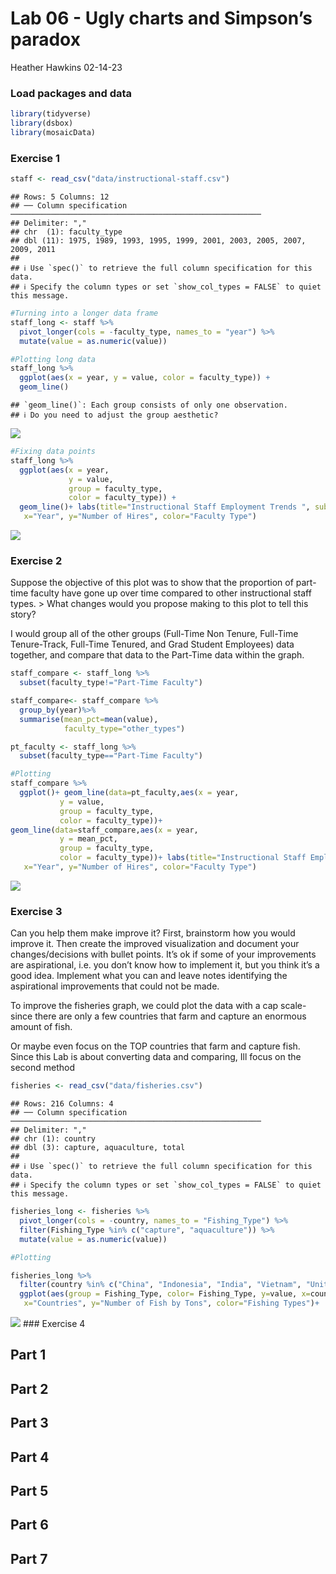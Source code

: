 Lab 06 - Ugly charts and Simpson’s paradox
================
Heather Hawkins
02-14-23

### Load packages and data

``` r
library(tidyverse) 
library(dsbox)
library(mosaicData) 
```

### Exercise 1

``` r
staff <- read_csv("data/instructional-staff.csv")
```

    ## Rows: 5 Columns: 12
    ## ── Column specification ────────────────────────────────────────────────────────
    ## Delimiter: ","
    ## chr  (1): faculty_type
    ## dbl (11): 1975, 1989, 1993, 1995, 1999, 2001, 2003, 2005, 2007, 2009, 2011
    ## 
    ## ℹ Use `spec()` to retrieve the full column specification for this data.
    ## ℹ Specify the column types or set `show_col_types = FALSE` to quiet this message.

``` r
#Turning into a longer data frame
staff_long <- staff %>%
  pivot_longer(cols = -faculty_type, names_to = "year") %>%
  mutate(value = as.numeric(value))

#Plotting long data
staff_long %>%
  ggplot(aes(x = year, y = value, color = faculty_type)) +
  geom_line()
```

    ## `geom_line()`: Each group consists of only one observation.
    ## ℹ Do you need to adjust the group aesthetic?

![](lab-06_files/figure-gfm/reading-1.png)<!-- -->

``` r
#Fixing data points
staff_long %>%
  ggplot(aes(x = year,
             y = value,
             group = faculty_type,
             color = faculty_type)) +
  geom_line()+ labs(title="Instructional Staff Employment Trends ", subtitle="American Association of University Professors (AAUP)",
   x="Year", y="Number of Hires", color="Faculty Type")
```

![](lab-06_files/figure-gfm/reading-2.png)<!-- -->

### Exercise 2

Suppose the objective of this plot was to show that the proportion of
part-time faculty have gone up over time compared to other instructional
staff types. \> What changes would you propose making to this plot to
tell this story?

I would group all of the other groups (Full-Time Non Tenure, Full-Time
Tenure-Track, Full-Time Tenured, and Grad Student Employees) data
together, and compare that data to the Part-Time data within the graph.

``` r
staff_compare <- staff_long %>%
  subset(faculty_type!="Part-Time Faculty")

staff_compare<- staff_compare %>%
  group_by(year)%>%
  summarise(mean_pct=mean(value),
            faculty_type="other_types")

pt_faculty <- staff_long %>%
  subset(faculty_type=="Part-Time Faculty")

#Plotting
staff_compare %>%
  ggplot()+ geom_line(data=pt_faculty,aes(x = year,
           y = value,
           group = faculty_type,
           color = faculty_type))+
geom_line(data=staff_compare,aes(x = year,
           y = mean_pct,
           group = faculty_type,
           color = faculty_type))+ labs(title="Instructional Staff Employment Trends ", subtitle="American Association of University Professors (AAUP)",
   x="Year", y="Number of Hires", color="Faculty Type")
```

![](lab-06_files/figure-gfm/Staff-1.png)<!-- -->

### Exercise 3

Can you help them make improve it? First, brainstorm how you would
improve it. Then create the improved visualization and document your
changes/decisions with bullet points. It’s ok if some of your
improvements are aspirational, i.e. you don’t know how to implement it,
but you think it’s a good idea. Implement what you can and leave notes
identifying the aspirational improvements that could not be made.

To improve the fisheries graph, we could plot the data with a cap scale-
since there are only a few countries that farm and capture an enormous
amount of fish.

Or maybe even focus on the TOP countries that farm and capture fish.
Since this Lab is about converting data and comparing, Ill focus on the
second method

``` r
fisheries <- read_csv("data/fisheries.csv")
```

    ## Rows: 216 Columns: 4
    ## ── Column specification ────────────────────────────────────────────────────────
    ## Delimiter: ","
    ## chr (1): country
    ## dbl (3): capture, aquaculture, total
    ## 
    ## ℹ Use `spec()` to retrieve the full column specification for this data.
    ## ℹ Specify the column types or set `show_col_types = FALSE` to quiet this message.

``` r
fisheries_long <- fisheries %>%
  pivot_longer(cols = -country, names_to = "Fishing_Type") %>%
  filter(Fishing_Type %in% c("capture", "aquaculture")) %>%
  mutate(value = as.numeric(value))

#Plotting

fisheries_long %>%
  filter(country %in% c("China", "Indonesia", "India", "Vietnam", "United States")) %>%
  ggplot(aes(group = Fishing_Type, color= Fishing_Type, y=value, x=country)) + labs(title="Tons of Fish Produced by Top Fishing Countries ",
   x="Countries", y="Number of Fish by Tons", color="Fishing Types")+   geom_line()
```

![](lab-06_files/figure-gfm/Fish-1.png)<!-- --> \### Exercise 4

## Part 1

## Part 2

## Part 3

## Part 4

## Part 5

## Part 6

## Part 7

